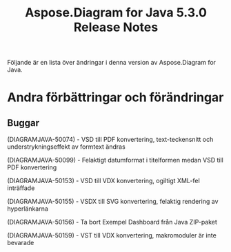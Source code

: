 ﻿---
title: Aspose.Diagram for Java 5.3.0 Release Notes
type: docs
weight: 70
url: /sv/java/aspose-diagram-for-java-5-3-0-release-notes/
---
Följande är en lista över ändringar i denna version av Aspose.Diagram for Java.
# **Andra förbättringar och förändringar**
## **Buggar**
(DIAGRAMJAVA-50074) - VSD till PDF konvertering, text-teckensnitt och understrykningseffekt av formtext ändras

(DIAGRAMJAVA-50099) - Felaktigt datumformat i titelformen medan VSD till PDF konvertering

(DIAGRAMJAVA-50153) - VSD till VDX konvertering, ogiltigt XML-fel inträffade

(DIAGRAMJAVA-50155) - VSDX till SVG konvertering, felaktig rendering av hyperlänkarna

(DIAGRAMJAVA-50156) - Ta bort Exempel Dashboard från Java ZIP-paket

(DIAGRAMJAVA-50159) - VST till VDX konvertering, makromoduler är inte bevarade
